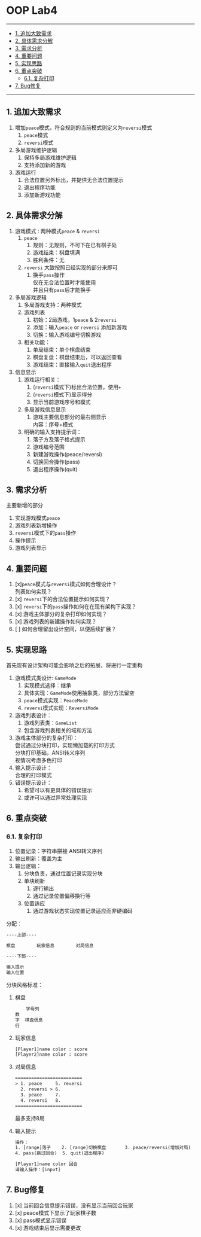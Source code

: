 # OOP Lab4

---

- [1. 追加大致需求](#1-追加大致需求)
- [2. 具体需求分解](#2-具体需求分解)
- [3. 需求分析](#3-需求分析)
- [4. 重要问题](#4-重要问题)
- [5. 实现思路](#5-实现思路)
- [6. 重点突破](#6-重点突破)
    - [6.1. 复杂打印](#61-复杂打印)
- [7. Bug修复](#7-bug修复)

---

## 1. 追加大致需求

1. 增加`peace`模式，符合规则的当前模式则定义为`reversi`模式  
    1. `peace`模式  
    2. `reversi`模式
2. 多局游戏维护逻辑  
    1. 保持多局游戏维护逻辑  
    2. 支持添加新的游戏  
3. 游戏运行  
    1. 合法位置另外标出，并提供无合法位置提示  
    2. 退出程序功能  
    3. 添加新游戏功能  

## 2. 具体需求分解

1. 游戏模式 : 两种模式`peace` & `reversi`
    1. `peace`
        1. 规则：无规则，不可下在已有棋子处  
        2. 游戏结束：棋盘填满  
        3. 胜利条件：无  
    2. `reversi`
        大致按照已经实现的部分来即可  
        1. 换手`pass`操作  
            仅在无合法位置时才能使用  
            并且只有`pass`后才能换手  
2. 多局游戏逻辑  
    1. 多局游戏支持：两种模式  
    2. 游戏列表  
        1. 初始：2局游戏，1`peace` & 2`reversi`  
        2. 添加：输入`peace` or `reversi` 添加新游戏  
        3. 切换：输入游戏编号切换游戏  
    3. 相关功能：  
        1. 单局结束：单个棋盘结束  
        2. 棋盘复盘：棋盘结束后，可以返回查看  
        3. 游戏结束：直接输入`quit`退出程序
3. 信息显示  
    1. 游戏运行相关：  
        1. (`reversi`模式下)标出合法位置，使用`+`  
        2. (`reversi`模式下)显示得分  
        3. 显示当前游戏序号和模式  
    2. 多局游戏信息显示  
        1. 游戏主要信息部分的最右侧显示  
            内容：序号+模式  
    3. 明确的输入支持提示词：  
        1. 落子方及落子格式提示  
        2. 游戏编号范围  
        3. 新建游戏操作(peace/reversi)
        4. 切换回合操作(pass)
        5. 退出程序操作(quit)

## 3. 需求分析

主要新增的部分

1. 实现游戏模式`peace`  
2. 游戏列表新增操作  
3. `reversi`模式下的`pass`操作  
4. 操作提示  
5. 游戏列表显示  

## 4. 重要问题

1. [x]`peace`模式与`reversi`模式如何合理设计？  
    列表如何实现？
2. [x] `reversi`下的合法位置提示如何实现？  
3. [x] `reversi`下的`pass`操作如何在在现有架构下实现？  
4. [x] 游戏主体部分的复杂打印如何实现？  
5. [x] 游戏列表的新建操作如何实现？  
6. [ ] 如何合理留出设计空间，以便后续扩展？  

## 5. 实现思路

首先现有设计架构可能会影响之后的拓展，将进行一定重构  

1. 游戏模式类设计: `GameMode`  
    1. 实现模式选择：继承
    2. 具体实现：`GameMode`使用抽象类，部分方法留空  
    3. `peace`模式实现：`PeaceMode`  
    4. `reversi`模式实现：`ReversiMode`  
2. 游戏列表设计：  
    1. 游戏列表类：`GameList`  
    2. 包含游戏列表相关的域和方法  
3. 游戏主体部分的复杂打印：  
    尝试通过分块打印，实现懒加载的打印方式  
    分块打印基础，ANSI转义序列  
    视情况考虑多色打印  
4. 输入提示设计：  
    合理的打印模式  
5. 错误提示设计：  
    1. 希望可以有更具体的错误提示  
    2. 或许可以通过异常处理实现  

## 6. 重点突破

### 6.1. 复杂打印

1. 位置记录：字符串拼接 ANSI转义序列
2. 输出刷新：覆盖为主  
3. 输出逻辑：  
    1. 分块负责，通过位置记录实现分块
    2. 单块刷新
        1. 逐行输出  
        2. 通过记录位置偏移换行等  
    3. 位置适应  
        1. 通过游戏状态实现位置记录适应而非硬编码

分配：

```txt
----上部----

棋盘        玩家信息        对局信息

----下部----

输入提示
输入位置

```

分块风格标准：  

1. 棋盘

    ```txt
        字母列
    数
    字  棋盘信息
    行
    ```

2. 玩家信息

    ```txt
    [Player1]name color : score
    [Player2]name color : score
    ```

3. 对局信息

    ```txt
    =========================
    > 1. peace     5. reversi
      2. reversi > 6.
      3. peace     7. 
      4. reversi   8.
    =========================
    ```

    最多支持8局

4. 输入提示

    ```txt
    操作：
    1. [range]落子    2. [range]切换棋盘       3. peace/reversi(增加对局)
    4. pass(跳过回合)  5. quit(退出程序)

    [Player1]name color 回合
    请输入操作：[input]
    ```

## 7. Bug修复

1. [x] 当前回合信息提示错误，没有显示当前回合玩家  
2. [x] peace模式下显示了玩家棋子数
3. [x] pass模式显示错误
4. [x] 游戏结束后显示需要更改
